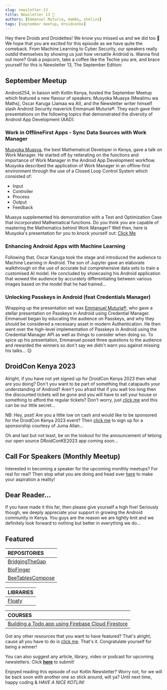 ```yaml
---
slug: newsletter-13
title: Newsletter 13 🤩
authors: [Emmanuel Muturia, mambo, sheliza]
tags: [september meetup, droidconke]
---
```


Hey there Droids and Droidettes! We know you missed us and we did too 🥺 We hope that you are excited for this episode as we have quite the comeback. From Machine Learning to Cyber Security, our speakers really outdid themselves by showing us just how versatile Android is. Wanna find out more? Grab a popcorn, take a coffee like the Techie you are, and brace yourself for this is Newsletter 13, The September Edition:

## September Meetup
Android254, in liaison with Kotlin Kenya, hosted the September Meetup which featured a new flavour of speakers: Musyoka Muasya (Mwalimu wa Maths), Oscar Karuga (Jamaa wa AI), and the Newsletter writer himself slash Android Security maverick Emmanuel Muturia®. They each gave their presentations on the following topics that demonstrated the diversity of Android App Development (AAD):

### Work in OfflineFirst Apps - Sync  Data Sources with Work Manager
[Musyoka Muasya](https://twitter.com/__ciox__), the best Mathematical Developer in Kenya, gave a talk on Work Manager. He started off by reiterating on the functions and importance of Work Manager in the Android App Development workflow. Musyoka described the application of Work Manager in an offline-first environment through the use of a Closed Loop Control System which consisted of:

- Input
- Controller
- Process
- Output
- Feedback

Muasya supplemented his demonstration with a Test and Optimization Case that incorporated Mathematical functions. Do you think you are capable of mastering the Mathematics behind Work Manager? Well then, here is Musyoka's presentation for you to knock yourself out: [Click Me](https://www.slideshare.net/JosephMuasya2/work-in-offline-first-apps-sync-datasources-with-workmanagerpptx)

### Enhancing Android Apps with Machine Learning
Following that, Oscar Karuga took the stage and introduced the audience to Machine Learning in Android. The son of Jupyter gave an elaborate walkthrough on the use of accurate but comprehensive data sets to train a customised AI model. He concluded by showcasing his Android application that wowed the audience by accurately differentiating between various images based on the model that he had trained...

### Unlocking Passkeys in Android (feat Credentials Manager)
Wrapping up the presentation set was [Emmanuel Muturia®](https://twitter.com/emmanuelmuturia), who gave a stellar presentation on Passkeys in Android using Credential Manager. Emmanuel began by educating the audience on Passkeys, and why they should be considered a necessary asset in modern Authentication. He then went over the high-level implementation of Passkeys in Android using the Credential Manager API as well as things to consider when doing so. To spice up his presentation, Emmanuel posed three questions to the audience and rewarded the winners so don't say we didn't warn you against missing his talks... 😌

## DroidCon Kenya 2023
Alright, if you have not yet signed up for DroidCon Kenya 2023 then what are you doing? Don't you want to be part of something that catapaults your understanding of Android? Aren't you afraid that if you wait too long then the discounted tickets will be gone and you will have to sell your house or something to afford the regular tickets? Don't worry, just [click me](https://t.co/P50pBnrI92) and this can be our little secret...

NB: Hey, psst! Are you a little low on cash and would like to be sponsored for the DroidCon Kenya 2023 event? Then [click me](https://docs.google.com/forms/d/e/1FAIpQLSfFh58WmfNyPo_PShr6xTV7HL8_bpHInhEZdOq0c6YeyFCBDQ/viewform) to sign up for a sponsorship courtesy of Juma Allan...

Oh and last but not least, be on the lookout for the announcement of tetsing our open source DRoidConKE2023 app coming soon...

## Call For Speakers (Monthly Meetup)
Interested in becoming a speaker for the upcoming monthly meetups? For real for real? Then stop what you are doing and head over [here](https://forms.gle/nM7PoQE2FHbXTzsx9) to make your aspiration a reality!

## Dear Reader...
If you have made it this far, then please give yourself a high five! Seriously though, we deeply appreciate your support in growing the Android community in Kenya. You guys are the reason we are tightly knit and we definitely look forward to nothing but better in everything we do...

## Featured 

|REPOSITORIES|
|:------|
|[BridgingTheGap](https://github.com/emmanuelmuturia/BridgingTheGap)|
|[BioFinger](https://github.com/emmanuelmuturia/BioFinger)| 
|[BeeTablesCompose](https://github.com/Breens-Mbaka/BeeTablesCompose)|

|LIBRARIES|
|:------|
|[Floaty](https://github.com/Breens-Mbaka/Floaty)|

|COURSES|
|:------|
|[Building a Todo app using Firebase Cloud Firestore](https://www.youtube.com/playlist?list=PLA7YMGupLhlGdLMlZQUuplhUfnTQUWxTc)|

Got any other resources that you want to have featured? That's alright, cause all you have to do is [click me](https://forms.gle/nM7PoQE2FHbXTzsx9). That's it. Congratulate yourself for being a winner!

You can also suggest any article, library, video or podcast for upcoming newsletters. Click **[here](https://forms.gle/Dqr2pUHwMWzTfcSH7)** to submit!

Enjoyed reading this episode of our Kotlin Newsletter? Worry not, for we will be back soon with another one so stick around, will ya? Until next time, happy coding & *HAVE A NICE KOTLIN!*